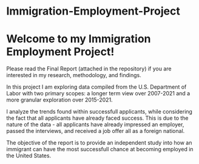 # Immigration-Employment-Project

# Welcome to my Immigration Employment Project! 
Please read the Final Report (attached in the repository) if you are interested in my research, methodology, and findings.

In this project I am exploring data compiled from the U.S. Department of Labor with two primary scopes: a longer term view over 2007-2021 and a more granular exploration over 2015-2021.

I analyze the trends found within successfull applicants, while considering the fact that all applicants have already faced success. This is due to the nature of the data - all applicants have already impressed an employer, passed the interviews, and received a job offer all as a foreign national.

The objective of the report is to provide an independent study into how an immigrant can have the most successfull chance at becoming employed in the United States.
